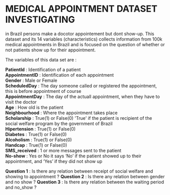 # MEDICAL APPOINTMENT DATASET INVESTIGATING
in Brazil persons make a docotor appointement but dont show-up. This dataset and its 14 variables (characteristics) collects information from 100k medical appointments in Brazil and is focused on the question of whether or not patients show up for their appointment. 

The variables of this data set are : 

__PatientId__ : Identification of a patient <br>
__AppointmentID__ : Identification of each appointment <br>
__Gender__ : Male or Female <br>
__ScheduledDay__ : The day someone called or registered the appointment, this is before appointment of course <br>
__AppointmentDay__ : The day of the actuall appointment, when they have to visit the doctor <br>
__Age__ : How old is the patient <br>
__Neighbourhood__ : Where the appointment takes place <br>
__Scholarship__ : True(1) or False(0) 'True' if the patient is recipient of the social welfare program by the government of Brazil <br>
__Hipertension__ : True(1) or False(0) <br>
__Diabetes__ : True(1) or False(0) <br>
__Alcoholism__ : True(1) or False(0) <br>
__Handcap__ : True(1) or False(0) <br>
__SMS_received__ : 1 or more messages sent to the patient <br> 
__No-show__ : Yes or No it says ‘No’ if the patient showed up to their appointment, and ‘Yes’ if they did not show up <br>

__Question 1__ : Is there any relation between receipt of social welfare and showing to appointment ?
__Question 2__ : Is there any relation between gender and no show ?
__Question 3__ : Is there any relation between the waiting period and no_show ?
